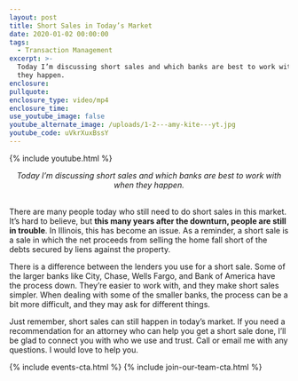 ```yaml
---
layout: post
title: Short Sales in Today’s Market
date: 2020-01-02 00:00:00
tags:
  - Transaction Management
excerpt: >-
  Today I’m discussing short sales and which banks are best to work with when
  they happen.
enclosure:
pullquote:
enclosure_type: video/mp4
enclosure_time:
use_youtube_image: false
youtube_alternate_image: /uploads/1-2---amy-kite---yt.jpg
youtube_code: uVkrXuxBssY
---
```


{% include youtube.html %}

<center><em>Today I’m discussing short sales and which banks are best to work with when they happen.</em></center>

<br>There are many people today who still need to do short sales in this market. It’s hard to believe, but **this many years after the downturn, people are still in trouble**. In Illinois, this has become an issue. As a reminder, a short sale is a sale in which the net proceeds from selling the home fall short of the debts secured by liens against the property.

There is a difference between the lenders you use for a short sale. Some of the larger banks like City, Chase, Wells Fargo, and Bank of America have the process down. They’re easier to work with, and they make short sales simpler. When dealing with some of the smaller banks, the process can be a bit more difficult, and they may ask for different things.

Just remember, short sales can still happen in today’s market. If you need a recommendation for an attorney who can help you get a short sale done, I’ll be glad to connect you with who we use and trust. Call or email me with any questions. I would love to help you.

{% include events-cta.html %} {% include join-our-team-cta.html %}